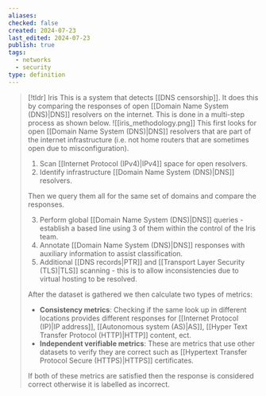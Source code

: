 ```yaml
---
aliases: 
checked: false
created: 2024-07-23
last_edited: 2024-07-23
publish: true
tags:
  - networks
  - security
type: definition
---
```

>[!tldr] Iris
>This is a system that detects [[DNS censorship]]. It does this by comparing the responses of open [[Domain Name System (DNS)|DNS]] resolvers on the internet. This is done in a multi-step process as shown below.
>![[iris_methodology.png]]
>This first looks for open [[Domain Name System (DNS)|DNS]] resolvers that are part of the internet infrastructure (i.e. not home routers that are sometimes open due to misconfiguration).
>1. Scan [[Internet Protocol (IPv4)|IPv4]] space for open resolvers.
>2. Identify infrastructure [[Domain Name System (DNS)|DNS]] resolvers.
>
>Then we query them all for the same set of domains and compare the responses.
>
>3. Perform global [[Domain Name System (DNS)|DNS]] queries - establish a based line using 3 of them within the control of the Iris team.
>4. Annotate [[Domain Name System (DNS)|DNS]] responses with auxiliary information to assist classification.
>5. Additional [[DNS records|PTR]] and [[Transport Layer Security (TLS)|TLS]] scanning - this is to allow inconsistencies due to virtual hosting to be resolved. 
>
> After the dataset is gathered we then calculate two types of metrics:
> - **Consistency metrics**: Checking if the same look up in different locations provides different responses for [[Internet Protocol (IP)|IP address]], [[Autonomous system (AS)|AS]], [[Hyper Text Transfer Protocol (HTTP)|HTTP]] content, ect.
> - **Independent verifiable metrics**: These are metrics that use other datasets to verify they are correct such as [[Hypertext Transfer Protocol Secure (HTTPS)|HTTPS]] certificates. 
> 
> If both of these metrics are satisfied then the response is considered correct otherwise it is labelled as incorrect.